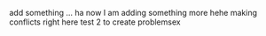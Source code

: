 add something ... ha now I am adding something more
hehe making conflicts right here
test 2 to create problemsex